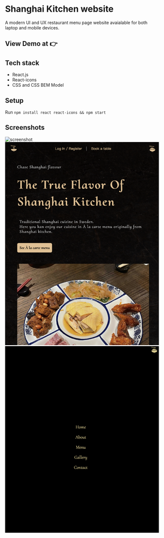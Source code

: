 # Shanghai Kitchen website

A modern UI and UX restaurant menu page website avaialable for both laptop and mobile devices. 

## View Demo at 👉 

## Tech stack 
- React.js 
- React-icons 
- CSS and CSS BEM Model 

## Setup
Run `npm install react react-icons && npm start`

## Screenshots

![screenshot](./screenshots/1.png)
![screenshot](./screenshots/2.png)
![screenshot](./screenshots/3.png)
